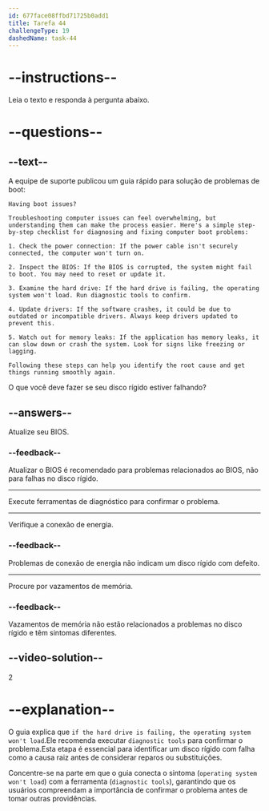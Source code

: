 ```yaml
---
id: 677face08ffbd71725b0add1
title: Tarefa 44
challengeType: 19
dashedName: task-44
---
```


<!-- READING -->

# --instructions--

Leia o texto e responda à pergunta abaixo.

# --questions--

## --text--

A equipe de suporte publicou um guia rápido para solução de problemas de boot:

`Having boot issues?`

`Troubleshooting computer issues can feel overwhelming, but understanding them can make the process easier. Here's a simple step-by-step checklist for diagnosing and fixing computer boot problems:`

`1. Check the power connection: If the power cable isn't securely connected, the computer won't turn on.`

`2. Inspect the BIOS: If the BIOS is corrupted, the system might fail to boot. You may need to reset or update it.`

`3. Examine the hard drive: If the hard drive is failing, the operating system won't load. Run diagnostic tools to confirm.`

`4. Update drivers: If the software crashes, it could be due to outdated or incompatible drivers. Always keep drivers updated to prevent this.`

`5. Watch out for memory leaks: If the application has memory leaks, it can slow down or crash the system. Look for signs like freezing or lagging.`

`Following these steps can help you identify the root cause and get things running smoothly again.`

O que você deve fazer se seu disco rígido estiver falhando?

## --answers--

Atualize seu BIOS.

### --feedback--

Atualizar o BIOS é recomendado para problemas relacionados ao BIOS, não para falhas no disco rígido.

---

Execute ferramentas de diagnóstico para confirmar o problema.

---

Verifique a conexão de energia.

### --feedback--

Problemas de conexão de energia não indicam um disco rígido com defeito.

---

Procure por vazamentos de memória.

### --feedback--

Vazamentos de memória não estão relacionados a problemas no disco rígido e têm sintomas diferentes.

## --video-solution--

2

# --explanation--

O guia explica que `if the hard drive is failing, the operating system won't load`.Ele recomenda executar `diagnostic tools` para confirmar o problema.Esta etapa é essencial para identificar um disco rígido com falha como a causa raiz antes de considerar reparos ou substituições.

Concentre-se na parte em que o guia conecta o sintoma (`operating system won't load`) com a ferramenta (`diagnostic tools`), garantindo que os usuários compreendam a importância de confirmar o problema antes de tomar outras providências.
